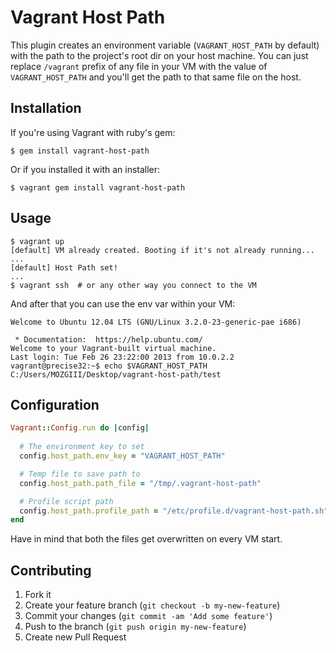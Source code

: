 # Vagrant Host Path

This plugin creates an environment variable (`VAGRANT_HOST_PATH` by default) with the path to the project's root dir on your host machine.
You can just replace `/vagrant` prefix of any file in your VM with the value of `VAGRANT_HOST_PATH` and you'll get the path to that same file on the host.

## Installation

If you're using Vagrant with ruby's gem:

    $ gem install vagrant-host-path

Or if you installed it with an installer:

    $ vagrant gem install vagrant-host-path

## Usage

    $ vagrant up
    [default] VM already created. Booting if it's not already running...
    ...
    [default] Host Path set!
    ...
    $ vagrant ssh  # or any other way you connect to the VM

And after that you can use the env var within your VM:

    Welcome to Ubuntu 12.04 LTS (GNU/Linux 3.2.0-23-generic-pae i686)

     * Documentation:  https://help.ubuntu.com/
    Welcome to your Vagrant-built virtual machine.
    Last login: Tue Feb 26 23:22:00 2013 from 10.0.2.2
    vagrant@precise32:~$ echo $VAGRANT_HOST_PATH
    C:/Users/MOZGIII/Desktop/vagrant-host-path/test

## Configuration

```ruby
Vagrant::Config.run do |config|
  
  # The environment key to set
  config.host_path.env_key = "VAGRANT_HOST_PATH"

  # Temp file to save path to
  config.host_path.path_file = "/tmp/.vagrant-host-path"

  # Profile script path
  config.host_path.profile_path = "/etc/profile.d/vagrant-host-path.sh"
end
```

Have in mind that both the files get overwritten on every VM start.

## Contributing

1. Fork it
2. Create your feature branch (`git checkout -b my-new-feature`)
3. Commit your changes (`git commit -am 'Add some feature'`)
4. Push to the branch (`git push origin my-new-feature`)
5. Create new Pull Request

